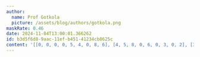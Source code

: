 ```yaml
---
author:
  name: Prof Gotkola
  picture: /assets/blog/authors/gotkola.png
maskRate: 0.46
date: 2024-11-04T13:00:01.366262
id: b3d5f6d8-9aac-11ef-b451-41234cb8625c
content: '[[0, 0, 0, 0, 5, 4, 0, 8, 6], [4, 5, 8, 0, 6, 0, 3, 0, 2], [3, 0, 9, 0, 2, 0, 0, 4, 7], [6, 0, 7, 5, 8, 0, 0, 3, 0], [0, 0, 0, 0, 4, 3, 0, 0, 0], [5, 0, 3, 6, 1, 2, 0, 7, 9], [2, 3, 4, 0, 9, 0, 0, 6, 5], [0, 7, 0, 2, 3, 5, 1, 9, 4], [0, 1, 0, 0, 7, 0, 0, 0, 0]]'
---
```

